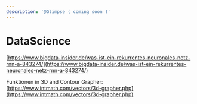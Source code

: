 ```yaml
---
description: '@Glimpse ( coming soon )'
---
```


# DataScience

[https://www.bigdata-insider.de/was-ist-ein-rekurrentes-neuronales-netz-rnn-a-843274/](https://www.bigdata-insider.de/was-ist-ein-rekurrentes-neuronales-netz-rnn-a-843274/)

Funktionen in 3D and Contour Grapher: [https://www.intmath.com/vectors/3d-grapher.php](https://www.intmath.com/vectors/3d-grapher.php)
